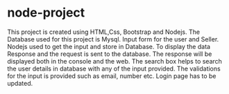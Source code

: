 # node-project
This project is created using HTML,Css, Bootstrap and Nodejs.
The Database used for this project is Mysql.
Input form for the user and Seller.
Nodejs used to get the input and store in Database.
To display the data Response and the request is sent to the database.
The response will be displayed both in the console and the web.
The search box helps to search the user details in database with any of the input provided.
The validations for the input is provided such as email, number etc.
Login page has to be updated.
